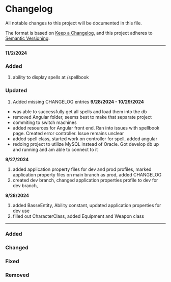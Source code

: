 # Changelog

All notable changes to this project will be documented in this file.

The format is based on [Keep a Changelog](https://keepachangelog.com/en/1.1.0/),
and this project adheres to [Semantic Versioning](https://semver.org/spec/v2.0.0.html).
***
**11/2/2024**
### Added
1. ability to display spells at /spellbook
### Updated
1. Added missing CHANGELOG entries
**9/28/2024 - 10/29/2024**
- was able to successfully get all spells and load them into the db
- removed Angular folder, seems best to make that separate project
- commiting to switch machines
- added resources for Angular front end. Ran into issues with spellbook page. Created error controller. Issue remains unclear
- added spell class, started work on controller for spell, added angular
- redoing project to utilize MySQL instead of Oracle. Got develop db up and running and am able to connect to it

**9/27/2024**
1. added application property files for dev and prod profiles, marked application property files on main branch as prod, added CHANGELOG
2. created dev branch, changed application properties profile to dev for dev branch,

**9/28/2024**
1. added BasseEntity, Ability constant, updated application properties for dev use
2. filled out CharacterClass, added Equipment and Weapon class
***
### Added
### Changed
### Fixed
### Removed